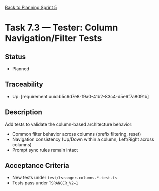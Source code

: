 [Back to Planning Sprint 5](./planning.md)

# Task 7.3 — Tester: Column Navigation/Filter Tests

## Status
- Planned

## Traceability
- Up: [requirement:uuid:b5c6d7e8-f9a0-41b2-83c4-d5e6f7a8091b]

## Description
Add tests to validate the column-based architecture behavior:
- Common filter behavior across columns (prefix filtering, reset)
- Navigation consistency (Up/Down within a column; Left/Right across columns)
- Prompt sync rules remain intact

## Acceptance Criteria
- New tests under `test/tsranger.columns.*.test.ts`
- Tests pass under `TSRANGER_V2=1`